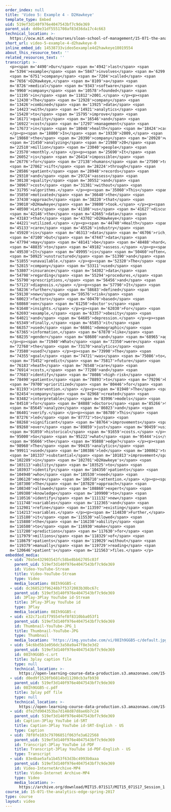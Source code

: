 ```yaml
---
order_index: null
title: 'Video 5: Example 4 - D2Hawkeye'
template_type: Embed
uid: 519ef3d140f976e4047543bf7c9de369
parent_uid: dd0e31df5551708af83d36da17c4c663
technical_location: >-
  https://ocw.mit.edu/courses/sloan-school-of-management/15-071-the-analytics-edge-spring-2017/an-introduction-to-analytics/the-analytics-edge-intelligence-happiness-and-health-lecture-sequence/video-5-example-4-d2hawkeye/video-5-example-4-d2hawkeye-0
short_url: video-5-example-4-d2hawkeye-0
inline_embed_id: 14538733video5example4d2hawkeye18019554
about_this_resource_text: ''
related_resources_text: ''
transcript: >-
  <p><span m='4490'>Our</span> <span m='4942'>last</span> <span
  m='5394'>example</span> <span m='5847'>involves</span> <span m='6299'>a</span>
  <span m='6751'>company</span> <span m='7204'>called</span> <span
  m='7656'>D2Hawkeye,</span> <span m='8109'>a</span> <span
  m='8726'>medical</span> <span m='9343'>software</span> <span
  m='9960'>company</span> <span m='10578'>founded</span> <span
  m='11195'>in</span> <span m='11812'>2001.</span> </p><p><span
  m='12430'>The</span> <span m='12928'>company</span> <span
  m='13426'>combined</span> <span m='13925'>data</span> <span
  m='14423'>with</span> <span m='14921'>analytics</span> <span
  m='15420'>to</span> <span m='15795'>improve</span> <span
  m='16171'>quality</span> <span m='16546'>and</span> <span
  m='16922'>cost</span> <span m='17297'>management</span> <span
  m='17673'>in</span> <span m='18048'>health</span> <span m='18424'>care.</span>
  </p><p><span m='18800'>In</span> <span m='19330'>2009,</span> <span
  m='19860'>the</span> <span m='20390'>company</span> <span m='20920'>was</span>
  <span m='21450'>analyzing</span> <span m='21980'>20</span> <span
  m='22510'>million</span> <span m='23040'>people</span> <span
  m='23570'>monthly.</span> </p><p><span m='25690'>It</span> <span
  m='26052'>is</span> <span m='26414'>impossible</span> <span
  m='26776'>for</span> <span m='27138'>humans</span> <span m='27500'>to</span>
  <span m='27862'>sift</span> <span m='28224'>through</span> <span
  m='28586'>patient</span> <span m='28948'>records</span> <span
  m='29310'>and</span> <span m='29724'>assess</span> <span
  m='30138'>quality</span> <span m='30552'>and</span> <span
  m='30967'>cost</span> <span m='31381'>without</span> <span
  m='31795'>algorithms.</span> </p><p><span m='35060'>This</span> <span
  m='35850'>motivated</span> <span m='36640'>the</span> <span
  m='37430'>approach</span> <span m='38220'>that</span> <span
  m='39010'>D2Hawkeye</span> <span m='39800'>took.</span> </p><p><span
  m='40590'>Let</span> <span m='41108'>us</span> <span m='41627'>discuss</span>
  <span m='42146'>the</span> <span m='42665'>data</span> <span
  m='43183'>that</span> <span m='43702'>D2Hawkeye</span> <span
  m='44221'>utilized.</span> </p><p><span m='44740'>Health</span> <span
  m='45133'>care</span> <span m='45526'>industry</span> <span
  m='45920'>is</span> <span m='46313'>data</span> <span m='46706'>rich,</span>
  <span m='47100'>but</span> <span m='47447'>data</span> <span
  m='47794'>may</span> <span m='48141'>be</span> <span m='48488'>hard</span>
  <span m='48835'>to</span> <span m='49182'>assess.</span> </p><p><span
  m='49530'>It</span> <span m='49995'>is</span> <span m='50460'>often</span>
  <span m='50925'>unstructured</span> <span m='51390'>and</span> <span
  m='51855'>unavailable.</span> </p><p><span m='52320'>The</span> <span
  m='52815'>company</span> <span m='53311'>used</span> <span
  m='53807'>insurance</span> <span m='54302'>data</span> <span
  m='54798'>regarding</span> <span m='55294'>procedures,</span> <span
  m='55790'>prescriptions,</span> <span m='56456'>and</span> <span
  m='57123'>diagnosis.</span> </p><p><span m='57790'>It</span> <span
  m='58236'>further</span> <span m='58683'>defined</span> <span
  m='59130'>new</span> <span m='59576'>risk</span> <span
  m='60023'>factors</span> <span m='60470'>based</span> <span
  m='60860'>on</span> <span m='61250'>doctor's</span> <span
  m='61640'>insights.</span> </p><p><span m='62030'>For</span> <span
  m='62693'>example,</span> <span m='63357'>obesity</span> <span
  m='64021'>and</span> <span m='64685'>depression.</span> </p><p><span
  m='65349'>Finally,</span> <span m='65853'>it</span> <span
  m='66357'>used</span> <span m='66861'>demographic</span> <span
  m='67365'>information,</span> <span m='67870'>like</span> <span
  m='68235'>gender</span> <span m='68600'>and</span> <span m='68965'>age.</span>
  </p><p><span m='71940'>What</span> <span m='72350'>were</span> <span
  m='72760'>the</span> <span m='73170'>analytics</span> <span
  m='73580'>used?</span> </p><p><span m='73990'>The</span> <span
  m='74355'>goal</span> <span m='74721'>was</span> <span m='75086'>to</span>
  <span m='75452'>predict</span> <span m='75817'>future</span> <span
  m='76183'>heath</span> <span m='76548'>care</span> <span
  m='76914'>costs,</span> <span m='77280'>and</span> <span
  m='77683'>identify</span> <span m='78086'>high-risk</span> <span
  m='78490'>patients</span> <span m='78893'>to</span> <span m='79296'>be</span>
  <span m='79700'>prioritized</span> <span m='80446'>for</span> <span
  m='81193'>intervention.</span> </p><p><span m='81940'>The</span> <span
  m='82454'>company</span> <span m='82968'>created</span> <span
  m='83482'>interpretable</span> <span m='83996'>models</span> <span
  m='84510'>for</span> <span m='84888'>doctors</span> <span m='85266'>to</span>
  <span m='85645'>analyze</span> <span m='86023'>and</span> <span
  m='86401'>verify.</span> </p><p><span m='86780'>This</span> <span
  m='87276'>led</span> <span m='87772'>to</span> <span
  m='88268'>significant</span> <span m='88764'>improvements</span> <span
  m='89260'>over</span> <span m='89859'>just</span> <span m='90459'>using</span>
  <span m='91059'>historical</span> <span m='91659'>costs.</span> </p><p><span
  m='95000'>So</span> <span m='95222'>what</span> <span m='95444'>is</span>
  <span m='95666'>the</span> <span m='95888'>edge?</span> </p><p><span
  m='98960'>The</span> <span m='99435'>analytics</span> <span
  m='99911'>used</span> <span m='100386'>led</span> <span m='100862'>to</span>
  <span m='101337'>substantial</span> <span m='101813'>improvement</span> <span
  m='102289'>in</span> <span m='102701'>D2Hawkeye's</span> <span
  m='103113'>ability</span> <span m='103525'>to</span> <span
  m='103937'>identify</span> <span m='104350'>patients</span> <span
  m='104940'>who</span> <span m='105530'>need</span> <span
  m='106120'>more</span> <span m='106710'>attention.</span> </p><p><span
  m='107300'>The</span> <span m='107820'>approach</span> <span
  m='108340'>allowed</span> <span m='108860'>expert</span> <span
  m='109380'>knowledge</span> <span m='109900'>to</span> <span
  m='110516'>identify</span> <span m='111132'>new</span> <span
  m='111748'>variables</span> <span m='112365'>and</span> <span
  m='112981'>refine</span> <span m='113597'>existing</span> <span
  m='114213'>variables.</span> </p><p><span m='114830'>Further,</span> <span
  m='115180'>it</span> <span m='115530'>allowed</span> <span
  m='115880'>the</span> <span m='116230'>ability</span> <span
  m='116580'>to</span> <span m='116930'>make</span> <span
  m='117280'>predictions</span> <span m='117630'>for</span> <span
  m='117979'>millions</span> <span m='118329'>of</span> <span
  m='118679'>patients</span> <span m='119029'>without</span> <span
  m='119379'>manually</span> <span m='119729'>reading</span> <span
  m='120646'>patient's</span> <span m='121563'>files.</span> </p>
embedded_media:
  - uid: 70a5e432903543fc58be8bb62705c03f
    parent_uid: 519ef3d140f976e4047543bf7c9de369
    id: Video-YouTube-Stream
    title: Video-YouTube-Stream
    type: Video
    media_location: 08Ih9GGB5-c
  - uid: dc368523f96248b7f5372083b30bc67c
    parent_uid: 519ef3d140f976e4047543bf7c9de369
    id: 3Play-3Play YouTube id-Stream
    title: 3Play-3Play YouTube id
    type: 3Play
    media_location: 08Ih9GGB5-c
  - uid: e32c71cd1f79554fef8f8310bba053f1
    parent_uid: 519ef3d140f976e4047543bf7c9de369
    id: Thumbnail-YouTube-JPG_1
    title: Thumbnail-YouTube-JPG
    type: Thumbnail
    media_location: 'https://img.youtube.com/vi/08Ih9GGB5-c/default.jpg'
  - uid: 54c6bd5b1e056dc3a50a9a47f8e3e3d2
    parent_uid: 519ef3d140f976e4047543bf7c9de369
    id: 08Ih9GGB5-c.srt
    title: 3play caption file
    type: null
    technical_location: >-
      https://open-learning-course-data-production.s3.amazonaws.com/15-071-the-analytics-edge-spring-2017/54c6bd5b1e056dc3a50a9a47f8e3e3d2_08Ih9GGB5-c.srt
  - uid: d0ed9f1520fb6814bd11200cb3afb938
    parent_uid: 519ef3d140f976e4047543bf7c9de369
    id: 08Ih9GGB5-c.pdf
    title: 3play pdf file
    type: null
    technical_location: >-
      https://open-learning-course-data-production.s3.amazonaws.com/15-071-the-analytics-edge-spring-2017/d0ed9f1520fb6814bd11200cb3afb938_08Ih9GGB5-c.pdf
  - uid: dfe2fd904353ba7d148d87d8ae6b7c24
    parent_uid: 519ef3d140f976e4047543bf7c9de369
    id: Caption-3Play YouTube id-SRT
    title: Caption-3Play YouTube id-SRT-English - US
    type: Caption
  - uid: 78f8fe103c79706851f063fe3a622568
    parent_uid: 519ef3d140f976e4047543bf7c9de369
    id: Transcript-3Play YouTube id-PDF
    title: Transcript-3Play YouTube id-PDF-English - US
    type: Transcript
  - uid: 83e4bae5afa1b453f63d3bc4993b0aaa
    parent_uid: 519ef3d140f976e4047543bf7c9de369
    id: Video-InternetArchive-MP4
    title: Video-Internet Archive-MP4
    type: Video
    media_location: >-
      https://archive.org/download/MIT15.071S17/MIT15_071S17_Session_1.2.05_300k.mp4
course_id: 15-071-the-analytics-edge-spring-2017
type: course
layout: video
---
```

